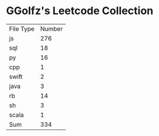 # GGolfz's Leetcode Collection

<table><tr><td>File Type</td><td>Number</td></tr><tr><td>js</td><td>276</td></tr><tr><td>sql</td><td>18</td></tr><tr><td>py</td><td>16</td></tr><tr><td>cpp</td><td>1</td></tr><tr><td>swift</td><td>2</td></tr><tr><td>java</td><td>3</td></tr><tr><td>rb</td><td>14</td></tr><tr><td>sh</td><td>3</td></tr><tr><td>scala</td><td>1</td></tr><tr><td>Sum</td><td>334</td></tr></table>